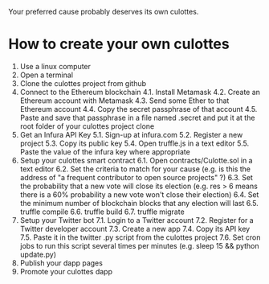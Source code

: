 Your preferred cause probably deserves its own culottes.

# How to create your own culottes

1. Use a linux computer
2. Open a terminal
3. Clone the culottes project from github
4. Connect to the Ethereum blockchain
4.1. Install Metamask
4.2. Create an Ethereum account with Metamask
4.3. Send some Ether to that Ethereum account
4.4. Copy the secret passphrase of that account
4.5. Paste and save that passphrase in a file named .secret and put it at the root folder of your culottes project clone
5. Get an Infura API Key
5.1. Sign-up at infura.com
5.2. Register a new project
5.3. Copy its public key
5.4. Open truffle.js in a text editor
5.5. Paste the value of the infura key where appropriate
6. Setup your culottes smart contract
6.1. Open contracts/Culotte.sol in a text editor
6.2. Set the criteria to match for your cause (e.g. is this the address of "a frequent contributor to open source projects" ?)
6.3. Set the probability that a new vote will close its election (e.g. res > 6 means there is a 60% probability a new vote won't close their election)
6.4. Set the minimum number of blockchain blocks that any election will last
6.5. truffle compile
6.6. truffle build
6.7. truffle migrate
7. Setup your Twitter bot
7.1. Login to a Twitter account
7.2. Register for a Twitter developer account
7.3. Create a new app
7.4. Copy its API key
7.5. Paste it in the twitter .py script from the culottes project
7.6. Set cron jobs to run this script several times per minutes (e.g. sleep 15 && python update.py)
8. Publish your dapp pages
9. Promote your culottes dapp

